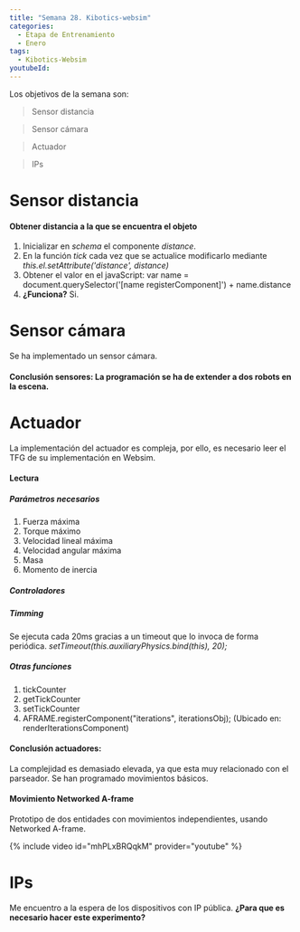 ```yaml
---
title: "Semana 28. Kibotics-websim"
categories:
  - Etapa de Entrenamiento
  - Enero
tags:
  - Kibotics-Websim
youtubeId: 
---
```


Los objetivos de la semana son:

> Sensor distancia

> Sensor cámara

> Actuador

> IPs

# Sensor distancia

#### Obtener distancia a la que se encuentra el objeto

  1. Inicializar en *schema* el componente *distance*.
  2. En la función *tick* cada vez que se actualice modificarlo mediante *this.el.setAttribute('distance', distance)*
  3. Obtener el valor en el javaScript: var name = document.querySelector('[name registerComponent]') + name.distance
  4. **¿Funciona?** Si. 

# Sensor cámara

Se ha implementado un sensor cámara. 

#### Conclusión sensores: La programación se ha de extender a dos robots en la escena. 

# Actuador

La implementación del actuador es compleja, por ello, es necesario leer el TFG de su implementación en Websim.

#### Lectura 

##### Parámetros necesarios 

1. Fuerza máxima
2. Torque máximo
3. Velocidad lineal máxima 
4. Velocidad angular máxima
5. Masa
6. Momento de inercia 

##### Controladores

##### Timming

Se ejecuta cada 20ms gracias a un timeout que lo invoca de forma periódica. *setTimeout(this.auxiliaryPhysics.bind(this), 20);*

##### Otras funciones 

1. tickCounter
2. getTickCounter
3. setTickCounter
4. AFRAME.registerComponent("iterations", iterationsObj); (Ubicado en: renderIterationsComponent)

#### Conclusión actuadores: 

La complejidad es demasiado elevada, ya que esta muy relacionado con el parseador. Se han programado movimientos básicos. 

#### Movimiento Networked A-frame

Prototipo de dos entidades con movimientos independientes, usando Networked A-frame.

{% include video id="mhPLxBRQqkM" provider="youtube" %}

# IPs

Me encuentro a la espera de los dispositivos con IP pública. **¿Para que es necesario hacer este experimento?**
